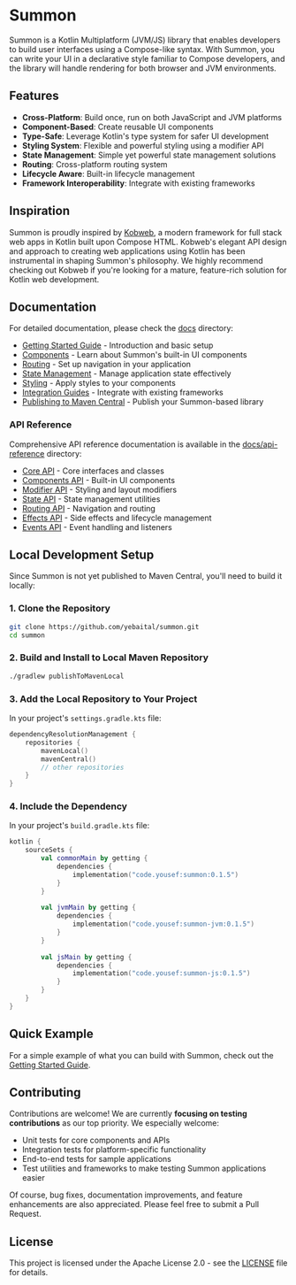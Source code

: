 # Summon

Summon is a Kotlin Multiplatform (JVM/JS) library that enables developers to build user interfaces using a Compose-like syntax. With Summon, you can write your UI in a declarative style familiar to Compose developers, and the library will handle rendering for both browser and JVM environments.

## Features

- **Cross-Platform**: Build once, run on both JavaScript and JVM platforms
- **Component-Based**: Create reusable UI components
- **Type-Safe**: Leverage Kotlin's type system for safer UI development
- **Styling System**: Flexible and powerful styling using a modifier API
- **State Management**: Simple yet powerful state management solutions
- **Routing**: Cross-platform routing system
- **Lifecycle Aware**: Built-in lifecycle management
- **Framework Interoperability**: Integrate with existing frameworks

## Inspiration

Summon is proudly inspired by [Kobweb](https://github.com/varabyte/kobweb), a modern framework for full stack web apps in Kotlin built upon Compose HTML. Kobweb's elegant API design and approach to creating web applications using Kotlin has been instrumental in shaping Summon's philosophy. We highly recommend checking out Kobweb if you're looking for a mature, feature-rich solution for Kotlin web development.

## Documentation

For detailed documentation, please check the [docs](docs/README.md) directory:

- [Getting Started Guide](docs/getting-started.md) - Introduction and basic setup
- [Components](docs/components.md) - Learn about Summon's built-in UI components
- [Routing](docs/routing.md) - Set up navigation in your application
- [State Management](docs/state-management.md) - Manage application state effectively
- [Styling](docs/styling.md) - Apply styles to your components
- [Integration Guides](docs/integration-guides.md) - Integrate with existing frameworks
- [Publishing to Maven Central](docs/publishing.md) - Publish your Summon-based library

### API Reference

Comprehensive API reference documentation is available in the [docs/api-reference](docs/api-reference) directory:

- [Core API](docs/api-reference/core.md) - Core interfaces and classes
- [Components API](docs/api-reference/components.md) - Built-in UI components
- [Modifier API](docs/api-reference/modifier.md) - Styling and layout modifiers
- [State API](docs/api-reference/state.md) - State management utilities
- [Routing API](docs/api-reference/routing.md) - Navigation and routing
- [Effects API](docs/api-reference/effects.md) - Side effects and lifecycle management
- [Events API](docs/api-reference/events.md) - Event handling and listeners

## Local Development Setup

Since Summon is not yet published to Maven Central, you'll need to build it locally:

### 1. Clone the Repository

```bash
git clone https://github.com/yebaital/summon.git
cd summon
```

### 2. Build and Install to Local Maven Repository

```bash
./gradlew publishToMavenLocal
```

### 3. Add the Local Repository to Your Project

In your project's `settings.gradle.kts` file:

```kotlin
dependencyResolutionManagement {
    repositories {
        mavenLocal()
        mavenCentral()
        // other repositories
    }
}
```

### 4. Include the Dependency

In your project's `build.gradle.kts` file:

```kotlin
kotlin {
    sourceSets {
        val commonMain by getting {
            dependencies {
                implementation("code.yousef:summon:0.1.5")
            }
        }
        
        val jvmMain by getting {
            dependencies {
                implementation("code.yousef:summon-jvm:0.1.5")
            }
        }
        
        val jsMain by getting {
            dependencies {
                implementation("code.yousef:summon-js:0.1.5")
            }
        }
    }
}
```

## Quick Example

For a simple example of what you can build with Summon, check out the [Getting Started Guide](docs/getting-started.md).

## Contributing

Contributions are welcome! We are currently **focusing on testing contributions** as our top priority. We especially welcome:

- Unit tests for core components and APIs
- Integration tests for platform-specific functionality
- End-to-end tests for sample applications
- Test utilities and frameworks to make testing Summon applications easier

Of course, bug fixes, documentation improvements, and feature enhancements are also appreciated. Please feel free to submit a Pull Request.

## License

This project is licensed under the Apache License 2.0 - see the [LICENSE](LICENSE) file for details.